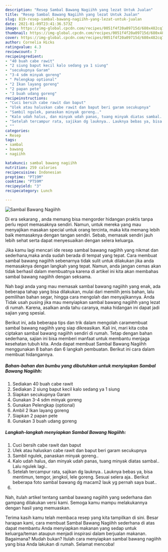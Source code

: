```yaml
---
description: "Resep Sambal Bawang Nagiihh yang lezat Untuk Jualan"
title: "Resep Sambal Bawang Nagiihh yang lezat Untuk Jualan"
slug: 819-resep-sambal-bawang-nagiihh-yang-lezat-untuk-jualan
date: 2021-01-09T23:41:36.573Z
image: https://img-global.cpcdn.com/recipes/0051f4f20a09715d/680x482cq70/sambal-bawang-nagiihh-foto-resep-utama.jpg
thumbnail: https://img-global.cpcdn.com/recipes/0051f4f20a09715d/680x482cq70/sambal-bawang-nagiihh-foto-resep-utama.jpg
cover: https://img-global.cpcdn.com/recipes/0051f4f20a09715d/680x482cq70/sambal-bawang-nagiihh-foto-resep-utama.jpg
author: Cornelia Hicks
ratingvalue: 4.3
reviewcount: 7
recipeingredient:
- "40 buah cabe rawit"
- "2 siung baput kecil kalo sedang ya 1 siung"
- "secukupnya Garam"
- "3-4 sdm minyak goreng"
- " Pelengkap optional"
- "2 Ikan layang goreng"
- "2 papan pete"
- "3 buah udang goreng"
recipeinstructions:
- "Cuci bersih cabe rawit dan baput"
- "Ulek atau haluskan cabe rawit dan baput beri garam secukupnya"
- "Sambil ngulek, panaskan minyak goreng.."
- "Kalo udah halus, dan minyak udah panas, tuang minyak diatas sambal.. Lalu ngulek lagi.."
- "Setelah tercampur rata, sajikan dg lauknya.. Lauknya bebas ya, bisa mentimun, temgor, jengkol, lele goreng. Sesuai selera aja.. Berikut beberapa foto sambal bawang dg macam2 lauk yg pernah saya buat.."
- ""
categories:
- Resep
tags:
- sambal
- bawang
- nagiihh

katakunci: sambal bawang nagiihh 
nutrition: 259 calories
recipecuisine: Indonesian
preptime: "PT19M"
cooktime: "PT59M"
recipeyield: "3"
recipecategory: Lunch

---
```



![Sambal Bawang Nagiihh](https://img-global.cpcdn.com/recipes/0051f4f20a09715d/680x482cq70/sambal-bawang-nagiihh-foto-resep-utama.jpg)

Di era  sekarang , anda memang bisa mengorder hidangan praktis tanpa perlu repot memasaknya sendiri. Namun, untuk mereka yang mau menyajikan masakan special untuk orang tercinta, maka kita memang lebih baik memasaknya dengan tangan sendiri. Sebab, memasak sendiri jauh lebih sehat serta dapat menyesuaikan dengan selera keluarga.

Jika kamu lagi mencari ide resep sambal bawang nagiihh yang nikmat dan sederhana,maka anda sudah berada di tempat yang tepat. Cara membuat sambal bawang nagiihh  sebenarnya tidak sulit untuk dilakukan jika anda memasaknya dengan langkah yang tepat. Namun, anda jangan cemas akan tidak berhasil dalam membuatnya 
karena di artikel ini kita akan membahas sambal bawang nagiihh dengan seksama.  



Nah bagi anda yang mau memasak sambal bawang nagiihh yang enak, ada beberapa tahap yang bisa dilakukan, mulai dari memilih jenis bahan, lalu pemilihan bahan segar, hingga cara mengolah dan menyajikannya. Anda Tidak usah pusing jika mau menyiapkan sambal bawang nagiihh yang lezat di rumah. Karena, asalkan anda  tahu caranya, maka hidangan ini dapat jadi sajian yang spesial.

Berikut ini, ada beberapa tips dan trik dalam mengolah caramembuat sambal bawang nagiihh yang siap dikreasikan. Kali ini, mari kita coba ciptakan sambal bawang nagiihh sendiri di rumah. Tetap dengan bahan sederhana, sajian ini bisa memberi manfaat untuk membantu menjaga kesehatan tubuh kita. Anda dapat membuat Sambal Bawang Nagiihh menggunakan 8 bahan dan 6 langkah pembuatan. Berikut ini cara dalam membuat hidangannya.

<!--inarticleads1-->

##### Bahan-bahan dan bumbu yang dibutuhkan untuk menyiapkan Sambal Bawang Nagiihh:

1. Sediakan 40 buah cabe rawit
1. Sediakan 2 siung baput kecil kalo sedang ya 1 siung
1. Siapkan secukupnya Garam
1. Gunakan 3-4 sdm minyak goreng
1. Gunakan  Pelengkap (optional)
1. Ambil 2 Ikan layang goreng
1. Siapkan 2 papan pete
1. Gunakan 3 buah udang goreng




<!--inarticleads2-->

##### Langkah-langkah menyiapkan Sambal Bawang Nagiihh:

1. Cuci bersih cabe rawit dan baput
1. Ulek atau haluskan cabe rawit dan baput beri garam secukupnya
1. Sambil ngulek, panaskan minyak goreng..
1. Kalo udah halus, dan minyak udah panas, tuang minyak diatas sambal.. Lalu ngulek lagi..
1. Setelah tercampur rata, sajikan dg lauknya.. Lauknya bebas ya, bisa mentimun, temgor, jengkol, lele goreng. Sesuai selera aja.. Berikut beberapa foto sambal bawang dg macam2 lauk yg pernah saya buat..
1. 




Nah, itulah artikel tentang  sambal bawang nagiihh  yang sederhana dan gampang dilakukan versi kami. Semoga kamu mampu melakukannya dengan hasil yang memuaskan. 

Terima kasih kamu telah membaca resep yang kita tampilkan di sini. Besar harapan kami, cara membuat  Sambal Bawang Nagiihh sederhana di atas dapat membantu Anda menyiapkan makanan yang sedap untuk keluarga/teman ataupun menjadi inspirasi dalam berjualan makanan. Bagaimana? Mudah bukan? Itulah cara menyiapkan sambal bawang nagiihh yang bisa Anda lakukan di rumah. Selamat mencoba!

